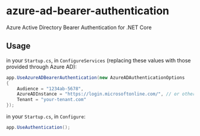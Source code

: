 # azure-ad-bearer-authentication

Azure Active Directory Bearer Authentication for .NET Core

## Usage

in your `Startup.cs`, in `ConfigureServices` (replacing these values with those provided through Azure AD):

```cs
app.UseAzureADBearerAuthentication(new AzureADAuthenticationOptions
{
    Audience = "1234ab-5678",
    AzureADInstance = "https://login.microsoftonline.com/", // or other instances
    Tenant = "your-tenant.com"
});
```

in your `Startup.cs`, in `Configure`:

```cs
app.UseAuthentication();
```
